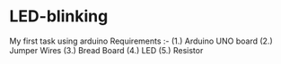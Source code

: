 # LED-blinking
My first task using arduino
Requirements :- (1.) Arduino UNO board  (2.) Jumper Wires  (3.) Bread Board  (4.) LED   (5.) Resistor
